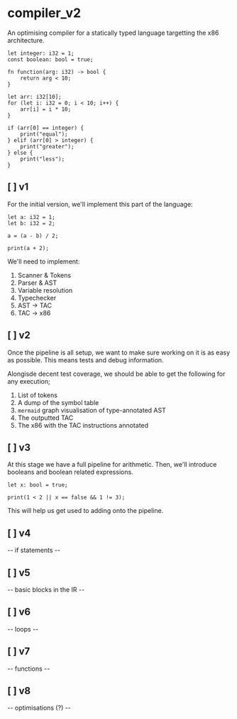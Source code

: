 # compiler_v2

An optimising compiler for a statically typed language targetting the x86
architecture.

```
let integer: i32 = 1;
const boolean: bool = true;

fn function(arg: i32) -> bool {
    return arg < 10;
}

let arr: i32[10];
for (let i: i32 = 0; i < 10; i++) {
    arr[i] = i * 10;
}

if (arr[0] == integer) {
    print("equal");
} elif (arr[0] > integer) {
    print("greater");
} else {
    print("less");
}
```

## [ ] v1

For the initial version, we'll implement this part of the language:

```
let a: i32 = 1;
let b: i32 = 2;

a = (a - b) / 2;

print(a + 2);
```

We'll need to implement:

1. Scanner & Tokens
2. Parser & AST
4. Variable resolution
5. Typechecker
6. AST -> TAC
7. TAC -> x86


## [ ] v2

Once the pipeline is all setup, we want to make sure working on it is as easy
as possible. This means tests and debug information.

Alongisde decent test coverage, we should be able to get the following for any
execution;

1. List of tokens
2. A dump of the symbol table
3. `mermaid` graph visualisation of type-annotated AST
4. The outputted TAC
5. The x86 with the TAC instructions annotated


## [ ] v3

At this stage we have a full pipeline for arithmetic. Then, we'll introduce
booleans and boolean related expressions.

```
let x: bool = true;

print(1 < 2 || x == false && 1 != 3);
```

This will help us get used to adding onto the pipeline.


## [ ] v4

-- if statements --


## [ ] v5

-- basic blocks in the IR --


## [ ] v6

-- loops --


## [ ] v7

-- functions --


## [ ] v8

-- optimisations (?) --
